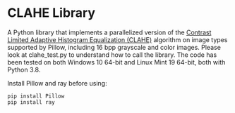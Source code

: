 # CLAHE Library

A Python library that implements a parallelized version of the [Contrast Limited Adaptive Histogram Equalization (CLAHE)](https://en.wikipedia.org/wiki/Adaptive_histogram_equalization) algorithm on image types supported by Pillow, including 16 bpp grayscale and color images. Please look at clahe_test.py to understand how to call the library. The code has been tested on both Windows 10 64-bit and Linux Mint 19 64-bit, both with Python 3.8.

Install Pillow and ray before using:

    pip install Pillow
    pip install ray
